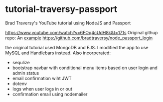# tutorial-traversy-passport
Brad Traversy's YouTube tutorial using NodeJS and Passport

https://www.youtube.com/watch?v=6FOq4cUdH8k&t=171s
Original githup repo: An [example](http://url.com/ "Title")
https://github.com/bradtraversy/node_passport_login

the original tutorial used MongoDB and EJS. I modified the app to use MySQL and Handlebars instead. Also incorperated:
+ sequlize
+ bootstrap navbar with conditional menu items based on user login and admin status
+ email confirmation wiht JWT
+ dotenv
+ logs when user logs in or out
+ confirmation email using nodemailer
